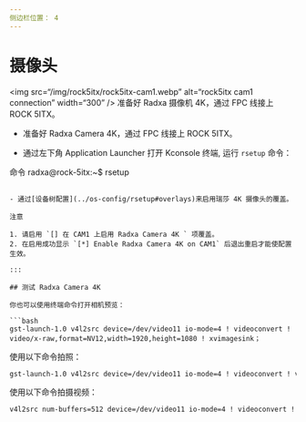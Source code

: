 ```yaml
---
侧边栏位置： 4
---
```


# 摄像头

<img src=“/img/rock5itx/rock5itx-cam1.webp” alt=“rock5itx cam1 connection” width=“300” /> 准备好 Radxa 摄像机 4K，通过 FPC 线接上 ROCK 5ITX。

- 准备好 Radxa Camera 4K，通过 FPC 线接上 ROCK 5ITX。

- 通过左下角 Application Launcher 打开 Kconsole 终端, 运行 `rsetup` 命令：

命令
radxa@rock-5itx:~$ rsetup
```

- 通过[设备树配置](../os-config/rsetup#overlays)来启用瑞莎 4K 摄像头的覆盖。

注意

1. 请启用 `[] 在 CAM1 上启用 Radxa Camera 4K ` 项覆盖。
2. 在启用成功显示 `[*] Enable Radxa Camera 4K on CAM1` 后退出重启才能使配置生效。

:::

## 测试 Radxa Camera 4K

你也可以使用终端命令打开相机预览：

```bash
gst-launch-1.0 v4l2src device=/dev/video11 io-mode=4 ! videoconvert ! video/x-raw,format=NV12,width=1920,height=1080 ! xvimagesink；
```

使用以下命令拍照：

```bash
gst-launch-1.0 v4l2src device=/dev/video11 io-mode=4 ! videoconvert ! video/x-raw,format=NV12,width=1920,height=1080 ! jpegenc ! multifilesink location=file.name.jpg；
```

使用以下命令拍摄视频：

```bash
v4l2src num-buffers=512 device=/dev/video11 io-mode=4 ! videoconvert ! video/x-raw, format=NV12, width=1920, height=1080, framerate=30/1 ! tee name=t ! queue ! mpph264enc ! queue ! h264parse ! mpegtsmux ! filesink location=/home/radxa/file.name.mp4
```
